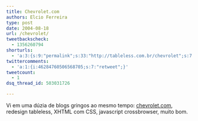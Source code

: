 ```yaml
---
title: Chevrolet.com
authors: Elcio Ferreira
type: post
date: 2004-08-18
url: /chevrolet/
tweetbackscheck:
  - 1356260794
shorturls:
  - 'a:3:{s:9:"permalink";s:33:"http://tableless.com.br/chevrolet";s:7:"tinyurl";s:26:"http://tinyurl.com/3ap548m";s:4:"isgd";s:19:"http://is.gd/aEr4zh";}'
twittercomments:
  - 'a:1:{i:46284760506568705;s:7:"retweet";}'
tweetcount:
  - 1
dsq_thread_id: 503031726

---
```

Vi em uma dúzia de blogs gringos ao mesmo tempo: [chevrolet.com][1], redesign tableless, XHTML com CSS, javascript crossbrowser, muito bom.

 [1]: http://www.chevrolet.com "Chevrolet"